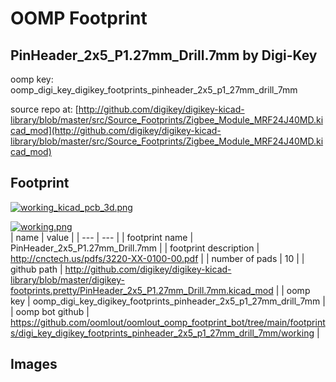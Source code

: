 # OOMP Footprint  
## PinHeader_2x5_P1.27mm_Drill.7mm  by Digi-Key  
  
oomp key: oomp_digi_key_digikey_footprints_pinheader_2x5_p1_27mm_drill_7mm  
  
source repo at: [http://github.com/digikey/digikey-kicad-library/blob/master/src/Source_Footprints/Zigbee_Module_MRF24J40MD.kicad_mod](http://github.com/digikey/digikey-kicad-library/blob/master/src/Source_Footprints/Zigbee_Module_MRF24J40MD.kicad_mod)  
## Footprint  
  
[![working_kicad_pcb_3d.png](working_kicad_pcb_3d_600.png)](working_kicad_pcb_3d.png)  
  
[![working.png](working_600.png)](working.png)  
| name | value | 
| --- | --- | 
| footprint name | PinHeader_2x5_P1.27mm_Drill.7mm | 
| footprint description | http://cnctech.us/pdfs/3220-XX-0100-00.pdf | 
| number of pads | 10 | 
| github path | http://github.com/digikey/digikey-kicad-library/blob/master/digikey-footprints.pretty/PinHeader_2x5_P1.27mm_Drill.7mm.kicad_mod | 
| oomp key | oomp_digi_key_digikey_footprints_pinheader_2x5_p1_27mm_drill_7mm | 
| oomp bot github | https://github.com/oomlout/oomlout_oomp_footprint_bot/tree/main/footprints/digi_key_digikey_footprints_pinheader_2x5_p1_27mm_drill_7mm/working | 
## Images  
